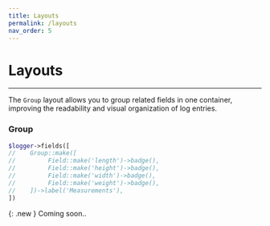 ```yaml
---
title: Layouts
permalink: /layouts
nav_order: 5
---
```


# Layouts

___

The `Group` layout allows you to group related fields in one container, improving the readability and visual organization of log entries.

### Group

```php
$logger->fields([
//    Group::make([
//         Field::make('length')->badge(),
//         Field::make('height')->badge(),
//         Field::make('width')->badge(),
//         Field::make('weight')->badge(),
//    ])->label('Measurements'),
])
```

{: .new }
Coming soon..


<!-- ![Screenshot](./assets/images/badge-screenshot.png) -->
